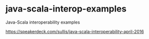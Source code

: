 # java-scala-interop-examples

Java-Scala interoperability examples

https://speakerdeck.com/sullis/java-scala-interoperability-april-2016


